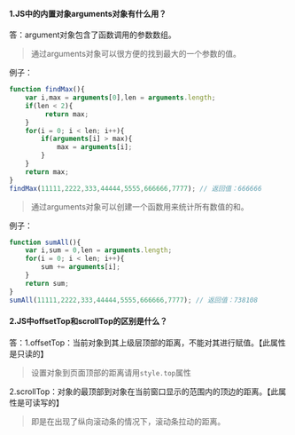 #### 1.JS中的内置对象arguments对象有什么用？

答：argument对象包含了函数调用的参数数组。

> 通过arguments对象可以很方便的找到最大的一个参数的值。

例子：
```javascript
function findMax(){
    var i,max = arguments[0],len = arguments.length;
    if(len < 2){
         return max;
    }
    for(i = 0; i < len; i++){
        if(arguments[i] > max){
            max = arguments[i];
        }
    }
    return max;
}
findMax(11111,2222,333,44444,5555,666666,7777); // 返回值：666666
```
> 通过arguments对象可以创建一个函数用来统计所有数值的和。

例子：
```javascript
function sumAll(){
    var i,sum = 0,len = arguments.length;
    for(i = 0; i < len; i++){
        sum += arguments[i];
    }
    return sum;
}
sumAll(11111,2222,333,44444,5555,666666,7777); // 返回值：738108
```

#### 2.JS中offsetTop和scrollTop的区别是什么？
答：1.offsetTop：当前对象到其上级层顶部的距离，不能对其进行赋值。【此属性是只读的】

> 设置对象到页面顶部的距离请用`style.top`属性

2.scrollTop：对象的最顶部到对象在当前窗口显示的范围内的顶边的距离。【此属性是可读写的】

> 即是在出现了纵向滚动条的情况下，滚动条拉动的距离。